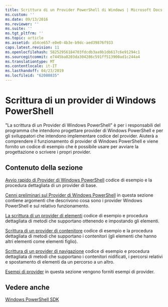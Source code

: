 ```yaml
---
title: Scrittura di un Provider PowerShell di Windows | Microsoft Docs
ms.custom: ''
ms.date: 09/13/2016
ms.reviewer: ''
ms.suite: ''
ms.tgt_pltfrm: ''
ms.topic: article
ms.assetid: a54ce657-e0e0-4b3e-b9dc-aed39876f933
caps.latest.revision: 11
ms.openlocfilehash: 58252956184703fdcdb3aa9b1db617c6e91294c1
ms.sourcegitcommit: e7445ba8203da304286c591ff513900ad1c244a4
ms.translationtype: MT
ms.contentlocale: it-IT
ms.lasthandoff: 04/23/2019
ms.locfileid: "62080835"
---
```

# <a name="writing-a-windows-powershell-provider"></a>Scrittura di un provider di Windows PowerShell

"La scrittura di un Provider di Windows PowerShell" è per i responsabili del programma che intendono progettare provider di Windows PowerShell e per gli sviluppatori che intendono implementare codice del provider. Aiuterà a comprendere il funzionamento di provider di Windows PowerShell e viene fornito un codice di esempio che è possibile usare per avviare la progettazione o scrivere i propri provider.

## <a name="in-this-section"></a>Contenuto della sezione

[Avvio rapido di Provider di Windows PowerShell](./windows-powershell-provider-quickstart.md) codice di esempio e la procedura dettagliata di un provider di base.

[Cenni preliminari sul Provider di Windows PowerShell](./windows-powershell-provider-overview.md) in questa sezione contiene argomenti che descrivono cosa sono i provider Windows PowerShell e sul relativo funzionamento.

[La scrittura di un provider di elementi](./writing-an-item-provider.md) codice di esempio e procedura dettagliata di metodi che supportano ottenendo e impostando gli elementi.

[Scrittura di un provider di contenitore](./writing-a-container-provider.md) codice di esempio e la procedura dettagliata di metodi che supportano i contenitori (gli elementi che hanno altri elementi come elementi figlio).

[Scrittura di un provider di navigazione](./writing-a-navigation-provider.md) codice di esempio e procedura dettagliata di metodi che supportano i contenitori nidificati, i percorsi relativi e spostamento di elementi da un percorso a un altro.

[Esempi di provider](./provider-samples.md) in questa sezione vengono forniti esempi di provider.

## <a name="see-also"></a>Vedere anche

[Windows PowerShell SDK](../windows-powershell-reference.md)